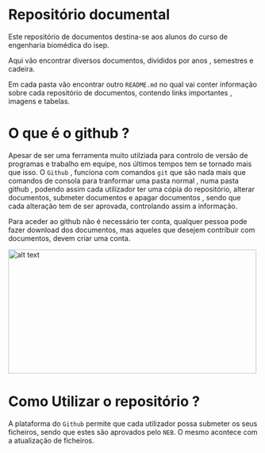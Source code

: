 # Repositório documental

Este repositório de documentos destina-se aos alunos do curso de engenharia biomédica do isep.

Aqui vão encontrar diversos documentos, divididos por anos , semestres e cadeira.

Em cada pasta vão encontrar outro `README.md` no qual vai conter informação sobre cada repositório de documentos, contendo links importantes , imagens e tabelas.

# O que é o github ?

Apesar de ser uma ferramenta muito utilziada para controlo de versão de programas e trabalho em equipe, nos últimos tempos tem se tornado mais que isso. O `Github` , funciona com comandos `git` que são nada mais que comandos de consola para tranformar uma pasta normal , numa pasta github , podendo assim cada utilizador ter uma cópia do repositório, alterar documentos, submeter documentos e apagar documentos , sendo que cada alteração tem de ser aprovada, controlando assim a informação.

Para aceder ao github não é necessário ter conta, qualquer pessoa pode fazer download dos documentos, mas aqueles que desejem contribuir com documentos, devem criar uma conta.

<img src= https://www.bad.pt/diretorio/wp-content/uploads/2015/05/5554ccc4ab4c1-ISEP_marca_cor.jpg alt="alt text" width=500 height=250>

# Como Utilizar o repositório ?

A plataforma do `Github` permite que cada utilizador possa submeter os seus ficheiros, sendo que estes são aprovados pelo `NEB`. O mesmo acontece com a atualização de ficheiros.


